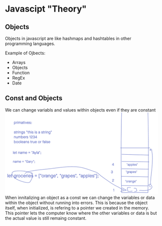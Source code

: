 # Javascipt "Theory"

## Objects
Objects in javascript are like hashmaps and hashtables in other programming languages. 

Example of Ojbects:
- Arrays
- Objects 
- Function
- RegEx
- Date

## Const and Objects

We can change variabls and values within objects even if they are constant
![Image](Images/image.png)
When innitalizing an object as a const we can change the variables or data within the object without running into errors. This is because the object itself, when initialized, is refering to a pointer we created in the memory. This pointer lets the computer know where the other variables or data is but the actual value is still remaing constant. 


